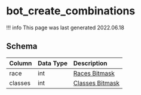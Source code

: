 # bot_create_combinations

!!! info
	This page was last generated 2022.06.18

## Schema

| Column | Data Type | Description |
| :--- | :--- | :--- |
| race | int | [Races Bitmask](../../../../categories/npc/race-list) |
| classes | int | [Classes Bitmask](../../../../categories/player/class-list) |

